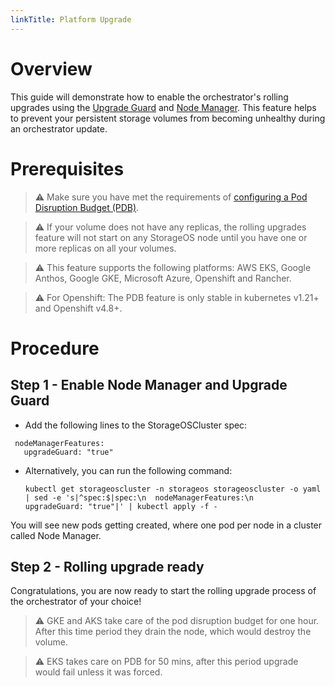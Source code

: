 ```yaml
---
linkTitle: Platform Upgrade
---
```


# Overview
This guide will demonstrate how to enable the orchestrator's rolling upgrades using the [Upgrade Guard](/docs/concepts/rolling-upgrades/#upgrade-guard) and [Node Manager](/docs/concepts/rolling-upgrades/#node-manager). This feature helps to prevent your persistent storage volumes from becoming unhealthy during an orchestrator update.

# Prerequisites
> ⚠️ Make sure you have met the requirements of [configuring a Pod Disruption Budget (PDB)](https://kubernetes.io/docs/tasks/run-application/configure-pdb/).

> ⚠️ If your volume does not have any replicas, the rolling upgrades feature will not start on any StorageOS node until you have one or more replicas on all your volumes.

> ⚠️ This feature supports the following platforms: AWS EKS, Google Anthos, Google GKE, Microsoft Azure, Openshift and Rancher.

> ⚠️ For Openshift: The PDB feature is only stable in kubernetes v1.21+ and Openshift v4.8+.

# Procedure
## Step 1 - Enable Node Manager and Upgrade Guard
* Add the following lines to the StorageOSCluster spec:

```
 nodeManagerFeatures:
   upgradeGuard: "true"
```

* Alternatively, you can run the following command:
  ```
  kubectl get storageoscluster -n storageos storageoscluster -o yaml | sed -e 's|^spec:$|spec:\n  nodeManagerFeatures:\n    upgradeGuard: "true"|' | kubectl apply -f - 
  ```

You will see new pods getting created, where one pod per node in a cluster called Node Manager.

## Step 2 - Rolling upgrade ready
Congratulations, you are now ready to start the rolling upgrade process of the orchestrator of your choice!

> ⚠️ GKE and AKS take care of the pod disruption budget for one hour. After this time period they drain the node, which would destroy the volume.

> ⚠️ EKS takes care on PDB for 50 mins, after this period upgrade would fail unless it was forced.